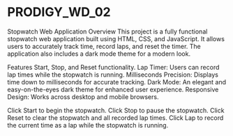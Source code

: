 # PRODIGY_WD_02

Stopwatch Web Application
Overview
This project is a fully functional stopwatch web application built using HTML, CSS, and JavaScript. It allows users to accurately track time, record laps, and reset the timer. The application also includes a dark mode theme for a modern look.

Features
Start, Stop, and Reset functionality.
Lap Timer: Users can record lap times while the stopwatch is running.
Milliseconds Precision: Displays time down to milliseconds for accurate tracking.
Dark Mode: An elegant and easy-on-the-eyes dark theme for enhanced user experience.
Responsive Design: Works across desktop and mobile browsers.

Click Start to begin the stopwatch.
Click Stop to pause the stopwatch.
Click Reset to clear the stopwatch and all recorded lap times.
Click Lap to record the current time as a lap while the stopwatch is running.
